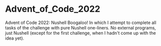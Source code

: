 # Advent_of_Code_2022
Advent of Code 2022: Nushell Boogaloo!
In which I attempt to complete all tasks of the challenge with pure Nushell one-liners.
No external programs, just Nushell (except for the first challenge, when I hadn't come up with the idea yet).
